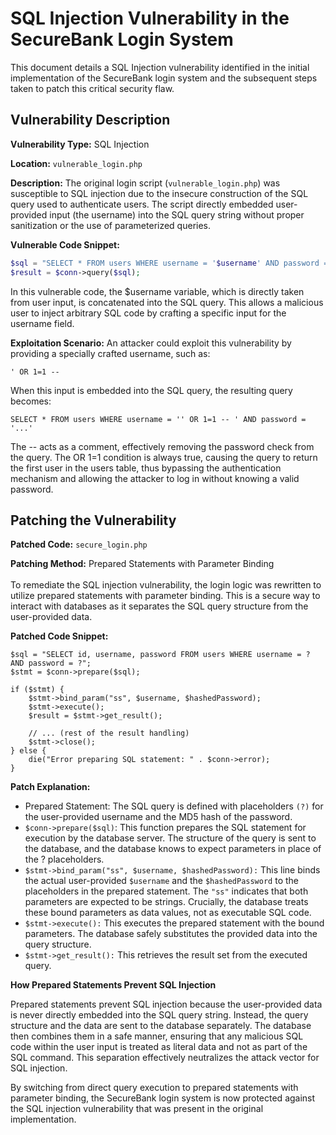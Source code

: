 # SQL Injection Vulnerability in the SecureBank Login System

This document details a SQL Injection vulnerability identified in the initial implementation of the SecureBank login system and the subsequent steps taken to patch this critical security flaw.

## Vulnerability Description

**Vulnerability Type:** SQL Injection

**Location:** `vulnerable_login.php`

**Description:** The original login script (`vulnerable_login.php`) was susceptible to SQL injection due to the insecure construction of the SQL query used to authenticate users. The script directly embedded user-provided input (the username) into the SQL query string without proper sanitization or the use of parameterized queries.

**Vulnerable Code Snippet:**

```php
$sql = "SELECT * FROM users WHERE username = '$username' AND password = '" . md5($password) . "'";
$result = $conn->query($sql);
```

In this vulnerable code, the $username variable, which is directly taken from user input, is concatenated into the SQL query. This allows a malicious user to inject arbitrary SQL code by crafting a specific input for the username field.

**Exploitation Scenario:**
An attacker could exploit this vulnerability by providing a specially crafted username, such as:
```
' OR 1=1 --
```

When this input is embedded into the SQL query, the resulting query becomes:
```
SELECT * FROM users WHERE username = '' OR 1=1 -- ' AND password = '...'
```
The -- acts as a comment, effectively removing the password check from the query. The OR 1=1 condition is always true, causing the query to return the first user in the users table, thus bypassing the authentication mechanism and allowing the attacker to log in without knowing a valid password.

## Patching the Vulnerability

**Patched Code:** `secure_login.php`

**Patching Method:** Prepared Statements with Parameter Binding <br>
<br>
To remediate the SQL injection vulnerability, the login logic was rewritten to utilize prepared statements with parameter binding. This is a secure way to interact with databases as it separates the SQL query structure from the user-provided data.

**Patched Code Snippet:**
```
$sql = "SELECT id, username, password FROM users WHERE username = ? AND password = ?";
$stmt = $conn->prepare($sql);

if ($stmt) {
    $stmt->bind_param("ss", $username, $hashedPassword);
    $stmt->execute();
    $result = $stmt->get_result();

    // ... (rest of the result handling)
    $stmt->close();
} else {
    die("Error preparing SQL statement: " . $conn->error);
}
```

**Patch Explanation:**

- Prepared Statement: The SQL query is defined with placeholders `(?)` for the user-provided username and the MD5 hash of the password.
- `$conn->prepare($sql)`: This function prepares the SQL statement for execution by the database server. The structure of the query is sent to the database, and the database knows to expect parameters in place of the ? placeholders.
- `$stmt->bind_param("ss", $username, $hashedPassword):` This line binds the actual user-provided `$username` and the `$hashedPassword` to the placeholders in the prepared statement. The `"ss"` indicates that both parameters are expected to be strings. Crucially, the database treats these bound parameters as data values, not as executable SQL code.
- `$stmt->execute():` This executes the prepared statement with the bound parameters. The database safely substitutes the provided data into the query structure.
- `$stmt->get_result():` This retrieves the result set from the executed query.

**How Prepared Statements Prevent SQL Injection**

Prepared statements prevent SQL injection because the user-provided data is never directly embedded into the SQL query string. Instead, the query structure and the data are sent to the database separately. The database then combines them in a safe manner, ensuring that any malicious SQL code within the user input is treated as literal data and not as part of the SQL command. This separation effectively neutralizes the attack vector for SQL injection.

By switching from direct query execution to prepared statements with parameter binding, the SecureBank login system is now protected against the SQL injection vulnerability that was present in the original implementation.
